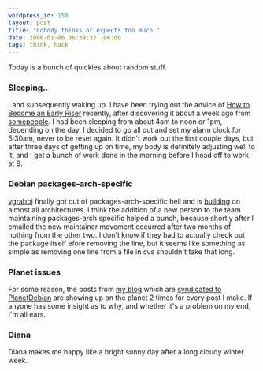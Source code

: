 ```yaml
--- 
wordpress_id: 150
layout: post
title: "nobody thinks or expects too much "
date: 2006-01-06 06:39:32 -06:00
tags: think, hack
---
```

Today is a bunch of quickies about random stuff.
<h3>Sleeping..</h3>
..and subsequently waking up.   I have been trying out the advice of <a href="http://www.stevepavlina.com/blog/2005/05/how-to-become-an-early-riser/">How to Become an Early Riser</a> recently, after discovering it about a week ago from <a href="http://blog.andrew.net.au/2006/01/04#sleep">some</a><a href="http://www.hogyros.de/?q=node/33">people</a>.  I had been sleeping from about 4am to noon or 1pm, depending on the day.  I decided to go all out and set my alarm clock for 5:30am, never to be reset again.  It didn't work out the first couple days, but after three days of getting up on time, my body is definitely adjusting well to it, and I get a bunch of work done in the morning before I head off to work at 9.
<h3>Debian packages-arch-specific</h3>
<a href="http://packages.debian.org/vgrabbj">vgrabbj</a> finally got out of packages-arch-specific hell and is <a href="http://buildd.debian.org/build.php?pkg=vgrabbj">building</a> on almost all architectures.  I think the addition of a new person to the team maintaining packages-arch specific helped a bunch, because shortly after I emailed the new maintainer movement occurred after two months of nothing from the other two.  I don't know if they had to actually check out the package itself efore removing the line, but it seems like something as simple as removing one line from a file in cvs shouldn't take that long.
<h3>Planet issues</h3>
For some reason, the posts from <a href="http://base0.net/">my blog</a> which are <a href="http://base0.net/taxonomy/term/25/0">syndicated to PlanetDebian</a> are showing up on the planet 2 times for every post I make.  If anyone has some insight as to why, and whether it's a problem on my end, I'm all ears.
<h3>Diana</h3>
Diana makes me happy like a bright sunny day after a long cloudy winter week.

